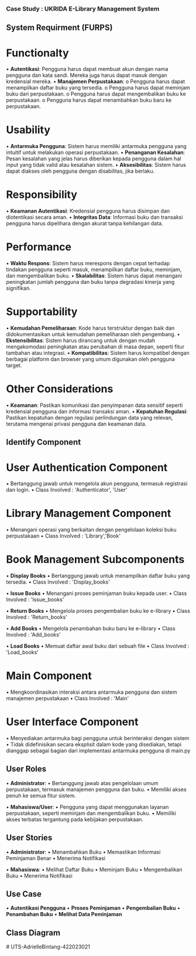 ###   Case Study : UKRIDA E-Library Management System

##  System Requirment (FURPS)

#   Functionalty
•   **Autentikasi**: Pengguna harus dapat membuat akun dengan nama pengguna dan kata sandi. Mereka juga harus dapat masuk dengan kredensial mereka.
•   **Manajemen Perpustakaan**:
o   Pengguna harus dapat menampilkan daftar buku yang tersedia.
o   Pengguna harus dapat meminjam buku dari perpustakaan.
o   Pengguna harus dapat mengembalikan buku ke perpustakaan.
o   Pengguna harus dapat menambahkan buku baru ke perpustakaan.

#   Usability
•   **Antarmuka Pengguna**: Sistem harus memiliki antarmuka pengguna yang intuitif untuk melakukan operasi perpustakaan.
•   **Penanganan Kesalahan**: Pesan kesalahan yang jelas harus diberikan kepada pengguna dalam hal input yang tidak valid atau kesalahan sistem.
•   **Aksesibilitas**: Sistem harus dapat diakses oleh pengguna dengan disabilitas, jika berlaku.

#   Responsibility
•   **Keamanan Autentikasi**: Kredensial pengguna harus disimpan dan diotentikasi secara aman.
•   **Integritas Data**: Informasi buku dan transaksi pengguna harus dipelihara dengan akurat tanpa kehilangan data.

#   Performance
•   **Waktu Respons**: Sistem harus merespons dengan cepat terhadap tindakan pengguna seperti masuk, menampilkan daftar buku, meminjam, dan mengembalikan buku.
•   **Skalabilitas**: Sistem harus dapat menangani peningkatan jumlah pengguna dan buku tanpa degradasi kinerja yang signifikan.

#   Supportability
•   **Kemudahan Pemeliharaan**: Kode harus terstruktur dengan baik dan didokumentasikan untuk kemudahan pemeliharaan oleh pengembang.
•   **Ekstensibilitas**: Sistem harus dirancang untuk dengan mudah mengakomodasi peningkatan atau perubahan di masa depan, seperti fitur tambahan atau integrasi.
•   **Kompatibilitas**: Sistem harus kompatibel dengan berbagai platform dan browser yang umum digunakan oleh pengguna target.

#   Other Considerations
•   **Keamanan**: Pastikan komunikasi dan penyimpanan data sensitif seperti kredensial pengguna dan informasi transaksi aman.
•   **Kepatuhan Regulasi**: Pastikan kepatuhan dengan regulasi perlindungan data yang relevan, terutama mengenai privasi pengguna dan keamanan data.


##  Identify Component

#   User Authentication Component
•   Bertanggung jawab untuk mengelola akun pengguna, termasuk registrasi dan login.
•   Class Involved : 'Authenticator', 'User'

#   Library Management Component
•   Menangani operasi yang berkaitan dengan pengelolaan koleksi buku perpustakaan
•   Class Involved : 'Library','Book'

#   Book Management Subcomponents

•   **Display Books**
•    Bertanggung jawab untuk menampilkan daftar buku yang tersedia.
•    Class Involved : 'Display_books'

•   **Issue Books**
•    Menangani proses peminjaman buku kepada user.
•    Class Involved : 'Issue_books'

•   **Return Books**
•    Mengelola proses pengembalian buku ke e-library
•    Class Involved : 'Return_books'

•   **Add Books**
•    Mengelola penambahan buku baru ke e-library
•    Class Involved : 'Add_books'

•   **Load Books**
•    Memuat daftar awal buku dari sebuah file
•    Class Involved : 'Load_books'

#   Main Component
•   Mengkoordinasikan interaksi antara antarmuka pengguna dan sistem manajemen perpustakaan
•   Class Involved : 'Main'

#   User Interface Component
•   Menyediakan antarmuka bagi pengguna untuk berinteraksi dengan sistem
•   Tidak didefinisikan secara eksplisit dalam kode yang disediakan, tetapi dianggap sebagai bagian dari implementasi antarmuka pengguna di main.py


##  User Roles

•   **Administrator**:
•   Bertanggung jawab atas pengelolaan umum perpustakaan, termasuk manajemen pengguna dan buku.
•   Memiliki akses penuh ke semua fitur sistem.

•   **Mahasiswa/User**:
•   Pengguna yang dapat menggunakan layanan perpustakaan, seperti meminjam dan mengembalikan buku.
•   Memiliki akses terbatas tergantung pada kebijakan perpustakaan.

##  User Stories

•   **Administrator**:
•   Menambahkan Buku
•   Memastikan Informasi Peminjaman Benar
•   Menerima Notifikasi
    
•   **Mahasiswa**:
•   Melihat Daftar Buku
•   Meminjam Buku
•   Mengembalikan Buku
•   Menerima Notifikasi

##  Use Case

•   **Autentikasi Pengguna**
•   **Proses Peminjaman**
•   **Pengembalian Buku**
•   **Penambahan Buku**
•   **Melihat Data Peminjaman**

##  Class Diagram

#   U T S - A d r i e l l e B i n t a n g - 4 2 2 0 2 3 0 2 1 
 
 
